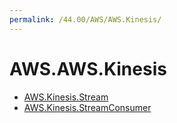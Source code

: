 ```yaml
---
permalink: /44.00/AWS/AWS.Kinesis/
---
```


# AWS.AWS.Kinesis



* [AWS.Kinesis.Stream](AWS.Kinesis.Stream.md)
* [AWS.Kinesis.StreamConsumer](AWS.Kinesis.StreamConsumer.md)